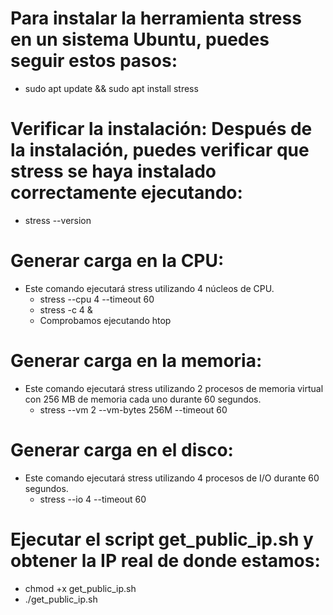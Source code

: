 # Para instalar la herramienta stress en un sistema Ubuntu, puedes seguir estos pasos:
- sudo apt update && sudo apt install stress

# Verificar la instalación: Después de la instalación, puedes verificar que stress se haya instalado correctamente ejecutando:
- stress --version

# Generar carga en la CPU:
- Este comando ejecutará stress utilizando 4 núcleos de CPU.
  - stress --cpu 4 --timeout 60
  - stress -c 4 &
  - Comprobamos ejecutando htop 

# Generar carga en la memoria:
- Este comando ejecutará stress utilizando 2 procesos de memoria virtual con 256 MB de memoria cada uno durante 60 segundos.
  - stress --vm 2 --vm-bytes 256M --timeout 60

# Generar carga en el disco:
- Este comando ejecutará stress utilizando 4 procesos de I/O durante 60 segundos.
  - stress --io 4 --timeout 60

# Ejecutar el script get_public_ip.sh y obtener la IP real de donde estamos:
  - chmod +x get_public_ip.sh
  - ./get_public_ip.sh
